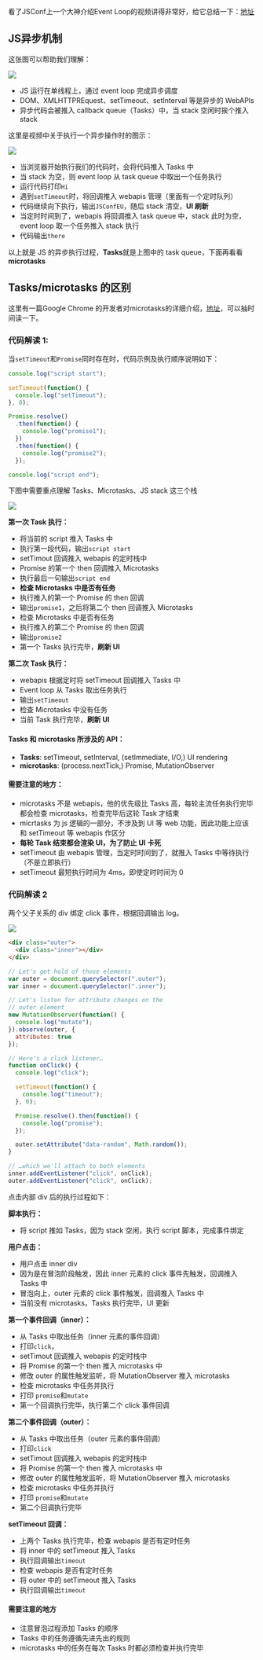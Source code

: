 
看了JSConf上一个大神介绍Event Loop的视频讲得非常好，给它总结一下：[地址](https://www.youtube.com/watch?v=8aGhZQkoFbQ)

## JS异步机制

这张图可以帮助我们理解：

![](https://cdn.billyhu.com/blogUploads/js-in-chrome.png)

* JS 运行在单线程上，通过 event loop 完成异步调度
* DOM、XMLHTTPREquest、setTimeout、setInterval 等是异步的 WebAPIs
* 异步代码会被推入 callback queue（Tasks）中，当 stack 空闲时挨个推入 stack



这里是视频中关于执行一个异步操作时的图示：

![](https://cdn.billyhu.com/blogUploads/js-run.png)

* 当浏览器开始执行我们的代码时，会将代码推入 Tasks 中
* 当 stack 为空，则 event loop 从 task queue 中取出一个任务执行
* 运行代码打印`Hi`
* 遇到`setTimeout`时，将回调推入 webapis 管理（里面有一个定时队列）
* 代码继续向下执行，输出`JSConfEU`，随后 stack 清空，**UI 刷新**
* 当定时时间到了，webapis 将回调推入 task queue 中，stack 此时为空，event loop 取一个任务推入 stack 执行
* 代码输出`there`

以上就是 JS 的异步执行过程，**Tasks**就是上图中的 task queue，下面再看看**microtasks**



## Tasks/microtasks 的区别

这里有一篇Google Chrome 的开发者对microtasks的详细介绍，[地址](https://jakearchibald.com/2015/tasks-microtasks-queues-and-schedules/)，可以抽时间读一下。

### 代码解读 1:

当`setTimeout`和`Promise`同时存在时，代码示例及执行顺序说明如下：

```js
console.log("script start");

setTimeout(function() {
  console.log("setTimeout");
}, 0);

Promise.resolve()
  .then(function() {
    console.log("promise1");
  })
  .then(function() {
    console.log("promise2");
  });

console.log("script end");
```

下图中需要重点理解 Tasks、Microtasks、JS stack 这三个栈

![](https://cdn.billyhu.com/blogUploads/tasks-microtasks.png)

**第一次 Task 执行：**

- 将当前的 script 推入 Tasks 中
- 执行第一段代码，输出`script start`
- setTimout 回调推入 webapis 的定时栈中
- Promise 的第一个 then 回调推入 Microtasks
- 执行最后一句输出`script end`
- **检查 Microtasks 中是否有任务**
- 执行推入的第一个 Promise 的 then 回调
- 输出`promise1`，之后将第二个 then 回调推入 Microtasks
- 检查 Microtasks 中是否有任务
- 执行推入的第二个 Promise 的 then 回调
- 输出`promise2`
- 第一个 Tasks 执行完毕，**刷新 UI**

**第二次 Task 执行：**

- webapis 根据定时将 setTimeout 回调推入 Tasks 中
- Event loop 从 Tasks 取出任务执行
- 输出`setTimeout`
- 检查 Microtasks 中没有任务
- 当前 Task 执行完毕，**刷新 UI**

#### Tasks 和 microtasks 所涉及的 API：

- **Tasks**: setTimeout, setInterval, (setImmediate, I/O,) UI rendering
- **microtasks**: (process.nextTick,) Promise, MutationObserver

#### 需要注意的地方：

- microtasks 不是 webapis，他的优先级比 Tasks 高，每轮主流任务执行完毕都会检查 microtasks，检查完毕后这轮 Task 才结束
- micrtasks 为 js 逻辑的一部分，不涉及到 UI 等 web 功能，因此功能上应该和 setTimeout 等 webapis 作区分
- **每轮 Task 结束都会渲染 UI，为了防止 UI 卡死**
- setTimeout 由 webapis 管理，当定时时间到了，就推入 Tasks 中等待执行（不是立即执行）
- setTimeout 最短执行时间为 4ms，即使定时时间为 0

### 代码解读 2

两个父子关系的 div 绑定 click 事件，根据回调输出 log。

![](https://cdn.billyhu.com/blogUploads/js-click.png)

```html
<div class="outer">
  <div class="inner"></div>
</div>
```

```js
// Let's get hold of those elements
var outer = document.querySelector(".outer");
var inner = document.querySelector(".inner");

// Let's listen for attribute changes on the
// outer element
new MutationObserver(function() {
  console.log("mutate");
}).observe(outer, {
  attributes: true
});

// Here's a click listener…
function onClick() {
  console.log("click");

  setTimeout(function() {
    console.log("timeout");
  }, 0);

  Promise.resolve().then(function() {
    console.log("promise");
  });

  outer.setAttribute("data-random", Math.random());
}

// …which we'll attach to both elements
inner.addEventListener("click", onClick);
outer.addEventListener("click", onClick);
```

点击内部 div 后的执行过程如下：

**脚本执行：**

- 将 script 推如 Tasks，因为 stack 空闲，执行 script 脚本，完成事件绑定

**用户点击：**

- 用户点击 inner div
- 因为是在冒泡阶段触发，因此 inner 元素的 click 事件先触发，回调推入 Tasks 中
- 冒泡向上，outer 元素的 click 事件触发，回调推入 Tasks 中
- 当前没有 microtasks，Tasks 执行完毕，UI 更新

**第一个事件回调（inner）：**

- 从 Tasks 中取出任务（inner 元素的事件回调）
- 打印`click`，
- setTimout 回调推入 webapis 的定时栈中
- 将 Promise 的第一个 then 推入 microtasks 中
- 修改 outer 的属性触发监听，将 MutationObserver 推入 microtasks
- 检查 microtasks 中任务并执行
- 打印 `promise`和`mutate`
- 第一个回调执行完毕，执行第二个 click 事件回调

**第二个事件回调（outer）：**

- 从 Tasks 中取出任务（outer 元素的事件回调）
- 打印`click`
- setTimout 回调推入 webapis 的定时栈中
- 将 Promise 的第一个 then 推入 microtasks 中
- 修改 outer 的属性触发监听，将 MutationObserver 推入 microtasks
- 检查 microtasks 中任务并执行
- 打印 `promise`和`mutate`
- 第二个回调执行完毕

**setTimeout 回调：**

- 上两个 Tasks 执行完毕，检查 webapis 是否有定时任务
- 将 inner 中的 setTimeout 推入 Tasks
- 执行回调输出`timeout`
- 检查 webapis 是否有定时任务
- 将 outer 中的 setTimeout 推入 Tasks
- 执行回调输出`timeout`

#### 需要注意的地方

- 注意冒泡过程添加 Tasks 的顺序
- Tasks 中的任务遵循先进先出的规则
- microtasks 中的任务在每次 Tasks 时都必须检查并执行完毕

